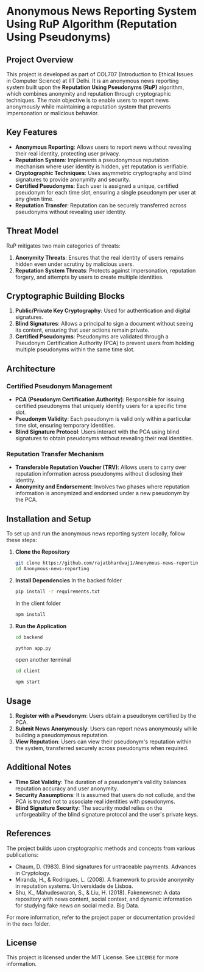 # Anonymous News Reporting System Using RuP Algorithm (Reputation Using Pseudonyms)

## Project Overview
This project is developed as part of COL707 (Introduction to Ethical Issues in Computer Science) at IIT Delhi. It is an anonymous news reporting system built upon the **Reputation Using Pseudonyms (RuP)** algorithm, which combines anonymity and reputation through cryptographic techniques. The main objective is to enable users to report news anonymously while maintaining a reputation system that prevents impersonation or malicious behavior.

## Key Features
- **Anonymous Reporting**: Allows users to report news without revealing their real identity, protecting user privacy.
- **Reputation System**: Implements a pseudonymous reputation mechanism where user identity is hidden, yet reputation is verifiable.
- **Cryptographic Techniques**: Uses asymmetric cryptography and blind signatures to provide anonymity and security.
- **Certified Pseudonyms**: Each user is assigned a unique, certified pseudonym for each time slot, ensuring a single pseudonym per user at any given time.
- **Reputation Transfer**: Reputation can be securely transferred across pseudonyms without revealing user identity.

## Threat Model
RuP mitigates two main categories of threats:
1. **Anonymity Threats**: Ensures that the real identity of users remains hidden even under scrutiny by malicious users.
2. **Reputation System Threats**: Protects against impersonation, reputation forgery, and attempts by users to create multiple identities.

## Cryptographic Building Blocks
1. **Public/Private Key Cryptography**: Used for authentication and digital signatures.
2. **Blind Signatures**: Allows a principal to sign a document without seeing its content, ensuring that user actions remain private.
3. **Certified Pseudonyms**: Pseudonyms are validated through a Pseudonym Certification Authority (PCA) to prevent users from holding multiple pseudonyms within the same time slot.

## Architecture

### Certified Pseudonym Management
- **PCA (Pseudonym Certification Authority)**: Responsible for issuing certified pseudonyms that uniquely identify users for a specific time slot.
- **Pseudonym Validity**: Each pseudonym is valid only within a particular time slot, ensuring temporary identities.
- **Blind Signature Protocol**: Users interact with the PCA using blind signatures to obtain pseudonyms without revealing their real identities.

### Reputation Transfer Mechanism
- **Transferable Reputation Voucher (TRV)**: Allows users to carry over reputation information across pseudonyms without disclosing their identity.
- **Anonymity and Endorsement**: Involves two phases where reputation information is anonymized and endorsed under a new pseudonym by the PCA.

## Installation and Setup
To set up and run the anonymous news reporting system locally, follow these steps:

1. **Clone the Repository**
   ```bash
   git clone https://github.com/rajatbhardwaj1/Anonymous-news-reporting.git
   cd Anonymous-news-reporting
   ```

2. **Install Dependencies**
   In the backed folder
   
   ```bash
   pip install -r requirements.txt
   ```
   In the client folder
   ```bash
   npm install
   ```
   

4. **Run the Application**
   ```bash
   cd backend
   ```
   ```bash
   python app.py
   ```
   open another terminal
   ```bash
   cd client
   ```
   ```bash
   npm start
   ```

## Usage
1. **Register with a Pseudonym**: Users obtain a pseudonym certified by the PCA.
2. **Submit News Anonymously**: Users can report news anonymously while building a pseudonymous reputation.
3. **View Reputation**: Users can view their pseudonym's reputation within the system, transferred securely across pseudonyms when required.

## Additional Notes
- **Time Slot Validity**: The duration of a pseudonym's validity balances reputation accuracy and user anonymity.
- **Security Assumptions**: It is assumed that users do not collude, and the PCA is trusted not to associate real identities with pseudonyms.
- **Blind Signature Security**: The security model relies on the unforgeability of the blind signature protocol and the user's private keys.

## References
The project builds upon cryptographic methods and concepts from various publications:
- Chaum, D. (1983). Blind signatures for untraceable payments. Advances in Cryptology.
- Miranda, H., & Rodrigues, L. (2008). A framework to provide anonymity in reputation systems. Universidade de Lisboa.
- Shu, K., Mahudeswaran, S., & Liu, H. (2018). Fakenewsnet: A data repository with news content, social context, and dynamic information for studying fake news on social media. Big Data.

For more information, refer to the project paper or documentation provided in the `docs` folder. 

## License
This project is licensed under the MIT License. See `LICENSE` for more information.
